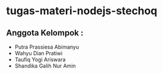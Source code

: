 # tugas-materi-nodejs-stechoq

## Anggota Kelompok :
- Putra Prassiesa Abimanyu
- Wahyu Dian Pratiwi
- Taufiq Yogi Ariswara
- Shandika Galih Nur Amin

